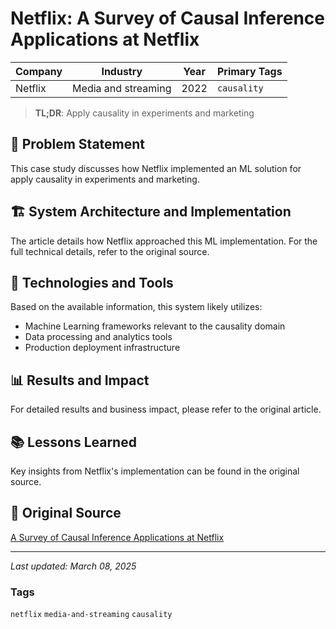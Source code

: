# Netflix: A Survey of Causal Inference Applications at Netflix

| Company | Industry | Year | Primary Tags | 
|---------|----------|------|--------------|
| Netflix | Media and streaming | 2022 | `causality` |

> **TL;DR**: Apply causality in experiments and marketing

## 📝 Problem Statement

This case study discusses how Netflix implemented an ML solution for apply causality in experiments and marketing.

## 🏗️ System Architecture and Implementation

The article details how Netflix approached this ML implementation. For the full technical details, refer to the original source.

## 🔧 Technologies and Tools

Based on the available information, this system likely utilizes:

- Machine Learning frameworks relevant to the causality domain
- Data processing and analytics tools
- Production deployment infrastructure

## 📊 Results and Impact

For detailed results and business impact, please refer to the original article.

## 📚 Lessons Learned

Key insights from Netflix's implementation can be found in the original source.

## 🔗 Original Source

[A Survey of Causal Inference Applications at Netflix](https://netflixtechblog.com/a-survey-of-causal-inference-applications-at-netflix-b62d25175e6f)

---

*Last updated: March 08, 2025*

### Tags

`netflix` `media-and-streaming` `causality`
